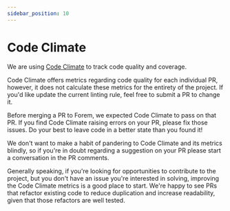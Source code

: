 ```yaml
---
sidebar_position: 10
---
```


# Code Climate

We are using [Code Climate](https://codeclimate.com/github/forem/forem) to track
code quality and coverage.

Code Climate offers metrics regarding code quality for each individual PR,
however, it does not calculate these metrics for the entirety of the project. If
you'd like update the current linting rule, feel free to submit a PR to change
it.

Before merging a PR to Forem, we expected Code Climate to pass on that PR. If
you find Code Climate raising errors on your PR, please fix those issues. Do
your best to leave code in a better state than you found it!

We don't want to make a habit of pandering to Code Climate and its metrics
blindly, so if you're in doubt regarding a suggestion on your PR please start a
conversation in the PR comments.

Generally speaking, if you're looking for opportunities to contribute to the
project, but you don't have an issue you're interested in solving, improving the
Code Climate metrics is a good place to start. We're happy to see PRs that
refactor existing code to reduce duplication and increase readability, given
that those refactors are well tested.
